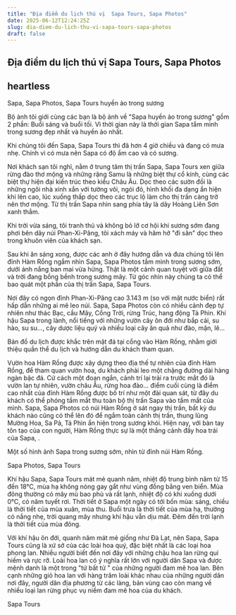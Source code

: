 ```yaml
---
title: "Địa điểm du lịch thú vị  Sapa Tours, Sapa Photos"
date: 2025-06-12T12:24:25Z
slug: dia-diem-du-lich-thu-vi-sapa-tours-sapa-photos
draft: false
---
```


## Địa điểm du lịch thú vị  Sapa Tours, Sapa Photos

## heartless

Sapa, Sapa Photos, Sapa Tours huyền ảo trong sương
 
 
Bộ ảnh tôi giới cùng các bạn là bộ ảnh về "Sapa huyền ảo trong sương" gồm 2 phần: Buổi sáng và buổi tối. Vì thời gian này là thời gian Sapa tắm mình trong sương đẹp nhất và huyền ảo nhất.
 
Khi chúng tôi đến Sapa, Sapa Tours thì đã hơn 4 giờ chiều và đang có mưa nhẹ. Chính vì có mưa nên Sapa có độ ẩm cao và có sương.
 

 

 

 

 
Nơi khách sạn tôi nghỉ, nằm ở trung tâm thị trấn Sapa, Sapa Tours xen giữa rừng đào thơ mộng và những rặng Samu là những biệt thự cổ kính, cùng các biệt thự hiện đại kiến trúc theo kiểu Châu Âu. Dọc theo các sườn đồi là những ngôi nhà xinh xắn với tường vôi, ngói đỏ, hình khối đa dạng ẩn hiện khi lên cao, lúc xuống thấp dọc theo các trục lộ làm cho thị trấn càng trở nên thơ mộng. Từ thị trấn Sapa nhìn sang phía tây là dãy Hoàng Liên Sơn xanh thẳm.
 
Khi trời vừa sáng, tôi tranh thủ và không bỏ lỡ cơ hội khi sương sớm đang phơi bên dãy núi Phan-Xi-Păng, tôi xách máy và hăm hở "đi săn" dọc theo trong khuôn viên của khách sạn.
 

 

 

 
Sau khi ăn sáng xong, được các anh ở đây hướng dẫn và đưa chúng tôi lên đỉnh Hàm Rồng ngắm nhìn Sapa, Sapa Photos tắm mình trong sương sớm, dưới ánh nắng ban mai vừa hửng. Thật là một cảnh quan tuyệt vời giữa đất và trời đang bồng bềnh trong sương mây. Từ góc nhìn này chúng ta có thể bao quát một phần của thị trấn Sapa, Sapa Tours.  
 
Nơi đây có ngọn đỉnh Phan-Xi-Păng cao 3.143 m (so với mặt nước biển) rất hấp dẫn những ai mê leo núi. Sapa, Sapa Photos còn có nhiều cảnh đẹp tự nhiên như thác Bạc, cầu Mây, Cổng Trời, rừng Trúc, hang động Tả Phìn. Khí hậu Sapa trong lành, nổi tiếng với những vườn cây ôn đới như bắp cải, su hào, su su..., cây dược liệu quý và nhiều loại cây ăn quả như đào, mận, lê...
 
Bản đồ du lịch được khắc trên mặt đá tại cổng vào Hàm Rồng, nhằm giới thiệu quần thể du lịch và hướng dẫn du khách tham quan.
 

 

 
Vườn hoa Hàm Rồng được xây dựng theo địa thế tự nhiên của đỉnh Hàm Rồng, để tham quan vườn hoa, du khách phải leo một chặng đường dài hàng ngàn bậc đá. Cứ cách một đoạn ngắn, cảnh trí lại trải ra trước mắt đó là vườn lan tự nhiên, vườn châu Âu, rừng hoa đào... điểm cuối cùng là điểm cao nhất của đỉnh Hàm Rồng được bố trí như một đài quan sát, từ đây du khách có thể phóng tầm mắt thu toàn bộ thị trấn Sapa vào tầm mắt của mình. Sapa, Sapa Photos có núi Hàm Rồng ở sát ngay thị trấn, bất kỳ du khách nào cũng có thể lên đó để ngắm toàn cảnh thị trấn, thung lũng Mường Hoa, Sa Pả, Tả Phìn ẩn hiện trong sương khói. Hiện nay, với bàn tay tôn tạo của con người, Hàm Rồng thực sự là một thắng cảnh đầy hoa trái của Sapa, .
 
Một số hình ảnh Sapa trong sương sớm, nhìn từ đỉnh núi Hàm Rồng.
 

 

 

Sapa Photos, Sapa Tours

 

 

 
Khí hậu Sapa, Sapa Tours mát mẻ quanh năm, nhiệt độ trung bình năm từ 15 đến 18°C, mùa hạ không nóng gay gắt như vùng đồng bằng ven biển. Mùa đông thường có mây mù bao phủ và rất lạnh, nhiệt độ có khi xuống dưới 0°C, có năm tuyết rơi. Thời tiết ở Sapa một ngày có tới bốn mùa: sáng, chiều là thời tiết của mùa xuân, mùa thu. Buổi trưa là thời tiết của mùa hạ, thường có nắng nhẹ, trời quang mây nhưng khí hậu vẫn dịu mát. Đêm đến trời lạnh là thời tiết của mùa đông.
 

 

 

 

 

 
Với khí hậu ôn đới, quanh năm mát mẻ giống như Đà Lạt, nên Sapa, Sapa Tours cũng là xứ sở của các loài hoa quý, đặc biệt nhất là các loại hoa phong lan. Nhiều người biết đến nơi đây với những chậu hoa lan rừng quí hiếm và rực rỡ. Loài hoa lan có ý nghĩa rất lớn với người dân Sapa và được mệnh danh là một trong "tứ bất tử " của những người đam mê hoa lan. Bên cạnh những giỏ hoa lan với hàng trăm loài khác nhau của những người dân nơi đây, người dân địa phương từ các làng, bản vùng cao còn mang về nhiều loại lan rừng phục vụ niềm đam mê hoa của du khách.
 
 
Sapa Tours